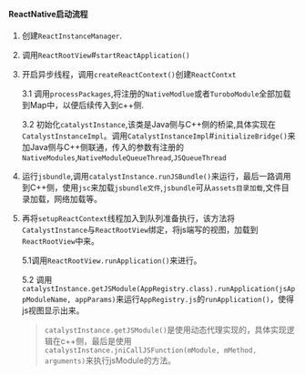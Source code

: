#### ReactNative启动流程

1. 创建`ReactInstanceManager`.

2. 调用`ReactRootView`#`startReactApplication()`

3. 开启异步线程，调用`createReactContext()`创建`ReactContxt`

   3.1 调用`processPackages`,将注册的`NativeModlue`或者`TuroboModule`全部加载到Map中，以便后续传入到c++侧.

   3.2 初始化`catalystInstance`,该类是Java侧与C++侧的桥梁,具体实现在`CatalystInstanceImpl`。调用`CatalystInstanceImpl`#`initializeBridge()`来加Java侧与C++侧联通，传入的参数有注册的`NativeModules`,`NativeModuleQueueThread`,`JSQueueThread`

4. 运行`jsbundle`,调用`catalystInstance.runJSBundle()`来运行，最后一路调用到C++侧，使用`jsc`来加载`jsbundle文件`,`jsbundle`可从`assets目录加载`,文件目录加载，网络加载等。

5. 再将`setupReactContext`线程加入到队列准备执行，该方法将`CatalystInstance`与`ReactRootView`绑定，将js端写的视图，加载到`ReactRootView`中来。

   5.1调用`ReactRootView.runApplication()`来进行。

   5.2 调用`catalystInstance.getJSModule(AppRegistry.class).runApplication(jsAppModuleName, appParams)`来运行`AppRegistry.js`的`runApplication()`，使得js视图显示出来。

   > `catalystInstance.getJSModule()`是使用动态代理实现的，具体实现逻辑在c++侧，最后是使用`catalystInstance.jniCallJSFunction(mModule, mMethod, arguments)`来执行jsModule的方法。